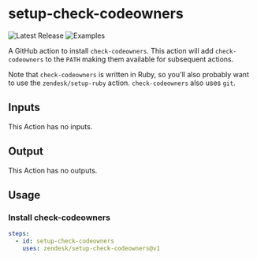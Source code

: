 # setup-check-codeowners

![Latest Release](https://img.shields.io/github/v/release/zendesk/setup-check-codeowners?label=Latest%20Release)
![Examples](https://github.com/zendesk/setup-check-codeowners/workflows/Test/badge.svg?branch=master)

A GitHub action to install `check-codeowners`. This action will add
`check-codeowners` to the `PATH` making them available for subsequent
actions.

Note that `check-codeowners` is written in Ruby, so you'll also
probably want to use the `zendesk/setup-ruby` action. `check-codeowners` also
uses `git`.

## Inputs

This Action has no inputs.

## Output

This Action has no outputs.

## Usage

### Install check-codeowners

```yaml
steps:
  - id: setup-check-codeowners
    uses: zendesk/setup-check-codeowners@v1
```
